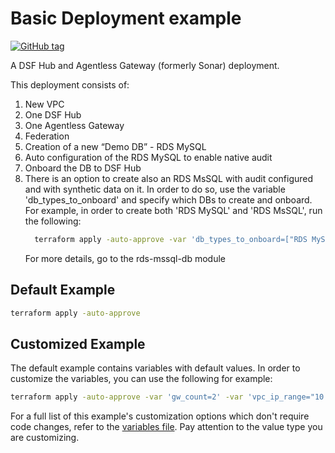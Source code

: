 # Basic Deployment example
[![GitHub tag](https://img.shields.io/github/v/tag/imperva/dsfkit.svg)](https://github.com/imperva/dsfkit/tags)

A DSF Hub and Agentless Gateway (formerly Sonar) deployment.

This deployment consists of:

1. New VPC
2. One DSF Hub
3. One Agentless Gateway
4. Federation
5. Creation of a new “Demo DB” - RDS MySQL
6. Auto configuration of the RDS MySQL to enable native audit
7. Onboard the DB to DSF Hub
8. There is an option to create also an RDS MsSQL with audit configured and with synthetic data on it. In order to do so, use the variable 'db_types_to_onboard' and specify which DBs to create and onboard.</br>
    For example, in order to create both 'RDS MySQL' and 'RDS MsSQL', run the following:
    ```bash
      terraform apply -auto-approve -var 'db_types_to_onboard=["RDS MySQL", "RDS MsSQL"]'
   ```
    For more details, go to the rds-mssql-db module

## Default Example
```bash
terraform apply -auto-approve
```

## Customized Example
The default example contains variables with default values. In order to customize the variables, you can use the following for example:
```bash
terraform apply -auto-approve -var 'gw_count=2' -var 'vpc_ip_range="10.1.0.0/24"'
```
For a full list of this example's customization options which don't require code changes, refer to the [variables file](./variables.tf). Pay attention to the value type you are customizing.